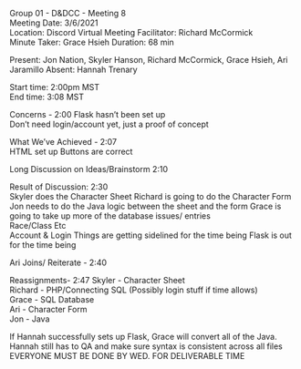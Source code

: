 Group 01 - D&DCC - Meeting 8  
Meeting Date: 3/6/2021  
Location: Discord Virtual Meeting 
Facilitator: Richard McCormick  
Minute Taker: Grace Hsieh 
Duration: 68 min  

Present: Jon Nation, Skyler Hanson, Richard McCormick, Grace Hsieh, Ari Jaramillo 
Absent: Hannah Trenary  

Start time: 2:00pm MST  
End time:  3:08 MST 

Concerns - 2:00 
Flask hasn’t been set up  
Don’t need login/account yet, just a proof of concept 

What We’ve Achieved - 2:07  
HTML set up 
Buttons are correct 

Long Discussion on Ideas/Brainstorm 2:10  

Result of Discussion: 2:30  
Skyler does the Character Sheet 
Richard is going to do the Character Form 
Jon needs to do the Java logic between the sheet and the form 
Grace is going to take up more of the database issues/ entries  
Race/Class Etc  
Account & Login Things are getting sidelined for the time being 
Flask is out for the time being 

Ari Joins/ Reiterate - 2:40 

Reassignments- 2:47 
Skyler - Character Sheet  
Richard - PHP/Connecting SQL (Possibly login stuff if time allows)  
Grace - SQL Database  
Ari - Character Form  
Jon - Java  

If Hannah successfully sets up Flask, Grace will convert all of the Java. 
Hannah still has to QA and make sure syntax is consistent across all files  
EVERYONE MUST BE DONE BY WED. FOR DELIVERABLE TIME  
